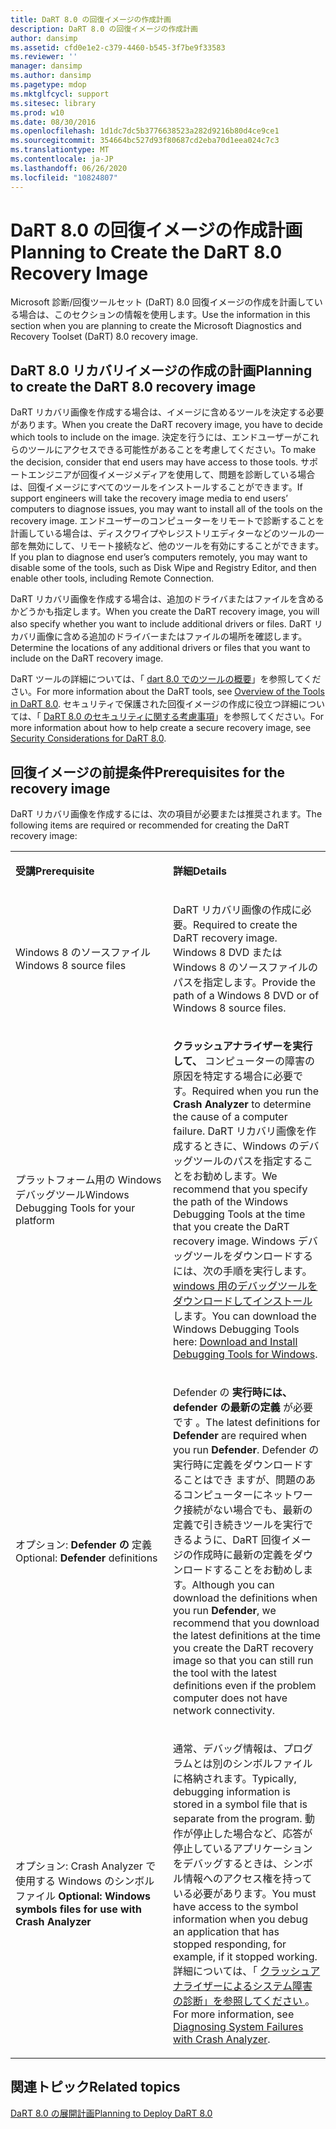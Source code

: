 ```yaml
---
title: DaRT 8.0 の回復イメージの作成計画
description: DaRT 8.0 の回復イメージの作成計画
author: dansimp
ms.assetid: cfd0e1e2-c379-4460-b545-3f7be9f33583
ms.reviewer: ''
manager: dansimp
ms.author: dansimp
ms.pagetype: mdop
ms.mktglfcycl: support
ms.sitesec: library
ms.prod: w10
ms.date: 08/30/2016
ms.openlocfilehash: 1d1dc7dc5b3776638523a282d9216b80d4ce9ce1
ms.sourcegitcommit: 354664bc527d93f80687cd2eba70d1eea024c7c3
ms.translationtype: MT
ms.contentlocale: ja-JP
ms.lasthandoff: 06/26/2020
ms.locfileid: "10824807"
---
```

# <span data-ttu-id="cc176-103">DaRT 8.0 の回復イメージの作成計画</span><span class="sxs-lookup"><span data-stu-id="cc176-103">Planning to Create the DaRT 8.0 Recovery Image</span></span>


<span data-ttu-id="cc176-104">Microsoft 診断/回復ツールセット (DaRT) 8.0 回復イメージの作成を計画している場合は、このセクションの情報を使用します。</span><span class="sxs-lookup"><span data-stu-id="cc176-104">Use the information in this section when you are planning to create the Microsoft Diagnostics and Recovery Toolset (DaRT) 8.0 recovery image.</span></span>

## <span data-ttu-id="cc176-105">DaRT 8.0 リカバリイメージの作成の計画</span><span class="sxs-lookup"><span data-stu-id="cc176-105">Planning to create the DaRT 8.0 recovery image</span></span>


<span data-ttu-id="cc176-106">DaRT リカバリ画像を作成する場合は、イメージに含めるツールを決定する必要があります。</span><span class="sxs-lookup"><span data-stu-id="cc176-106">When you create the DaRT recovery image, you have to decide which tools to include on the image.</span></span> <span data-ttu-id="cc176-107">決定を行うには、エンドユーザーがこれらのツールにアクセスできる可能性があることを考慮してください。</span><span class="sxs-lookup"><span data-stu-id="cc176-107">To make the decision, consider that end users may have access to those tools.</span></span> <span data-ttu-id="cc176-108">サポートエンジニアが回復イメージメディアを使用して、問題を診断している場合は、回復イメージにすべてのツールをインストールすることができます。</span><span class="sxs-lookup"><span data-stu-id="cc176-108">If support engineers will take the recovery image media to end users’ computers to diagnose issues, you may want to install all of the tools on the recovery image.</span></span> <span data-ttu-id="cc176-109">エンドユーザーのコンピューターをリモートで診断することを計画している場合は、ディスクワイプやレジストリエディターなどのツールの一部を無効にして、リモート接続など、他のツールを有効にすることができます。</span><span class="sxs-lookup"><span data-stu-id="cc176-109">If you plan to diagnose end user’s computers remotely, you may want to disable some of the tools, such as Disk Wipe and Registry Editor, and then enable other tools, including Remote Connection.</span></span>

<span data-ttu-id="cc176-110">DaRT リカバリ画像を作成する場合は、追加のドライバまたはファイルを含めるかどうかも指定します。</span><span class="sxs-lookup"><span data-stu-id="cc176-110">When you create the DaRT recovery image, you will also specify whether you want to include additional drivers or files.</span></span> <span data-ttu-id="cc176-111">DaRT リカバリ画像に含める追加のドライバーまたはファイルの場所を確認します。</span><span class="sxs-lookup"><span data-stu-id="cc176-111">Determine the locations of any additional drivers or files that you want to include on the DaRT recovery image.</span></span>

<span data-ttu-id="cc176-112">DaRT ツールの詳細については、「 [dart 8.0 でのツールの概要](overview-of-the-tools-in-dart-80-dart-8.md)」を参照してください。</span><span class="sxs-lookup"><span data-stu-id="cc176-112">For more information about the DaRT tools, see [Overview of the Tools in DaRT 8.0](overview-of-the-tools-in-dart-80-dart-8.md).</span></span> <span data-ttu-id="cc176-113">セキュリティで保護された回復イメージの作成に役立つ詳細については、「 [DaRT 8.0 のセキュリティに関する考慮事項](security-considerations-for-dart-80--dart-8.md)」を参照してください。</span><span class="sxs-lookup"><span data-stu-id="cc176-113">For more information about how to help create a secure recovery image, see [Security Considerations for DaRT 8.0](security-considerations-for-dart-80--dart-8.md).</span></span>

## <span data-ttu-id="cc176-114">回復イメージの前提条件</span><span class="sxs-lookup"><span data-stu-id="cc176-114">Prerequisites for the recovery image</span></span>


<span data-ttu-id="cc176-115">DaRT リカバリ画像を作成するには、次の項目が必要または推奨されます。</span><span class="sxs-lookup"><span data-stu-id="cc176-115">The following items are required or recommended for creating the DaRT recovery image:</span></span>

<table>
<colgroup>
<col width="50%" />
<col width="50%" />
</colgroup>
<tbody>
<tr class="odd">
<td align="left"><p><strong><span data-ttu-id="cc176-116">受講</span><span class="sxs-lookup"><span data-stu-id="cc176-116">Prerequisite</span></span></strong></p></td>
<td align="left"><p><strong><span data-ttu-id="cc176-117">詳細</span><span class="sxs-lookup"><span data-stu-id="cc176-117">Details</span></span></strong></p></td>
</tr>
<tr class="even">
<td align="left"><p><span data-ttu-id="cc176-118">Windows 8 のソースファイル</span><span class="sxs-lookup"><span data-stu-id="cc176-118">Windows 8 source files</span></span></p></td>
<td align="left"><p><span data-ttu-id="cc176-119">DaRT リカバリ画像の作成に必要。</span><span class="sxs-lookup"><span data-stu-id="cc176-119">Required to create the DaRT recovery image.</span></span> <span data-ttu-id="cc176-120">Windows 8 DVD または Windows 8 のソースファイルのパスを指定します。</span><span class="sxs-lookup"><span data-stu-id="cc176-120">Provide the path of a Windows 8 DVD or of Windows 8 source files.</span></span></p></td>
</tr>
<tr class="odd">
<td align="left"><p><span data-ttu-id="cc176-121">プラットフォーム用の Windows デバッグツール</span><span class="sxs-lookup"><span data-stu-id="cc176-121">Windows Debugging Tools for your platform</span></span></p></td>
<td align="left"><p><span data-ttu-id="cc176-122"><strong>クラッシュアナライザーを実行して、 </strong> コンピューターの障害の原因を特定する場合に必要です。</span><span class="sxs-lookup"><span data-stu-id="cc176-122">Required when you run the <strong>Crash Analyzer</strong> to determine the cause of a computer failure.</span></span> <span data-ttu-id="cc176-123">DaRT リカバリ画像を作成するときに、Windows のデバッグツールのパスを指定することをお勧めします。</span><span class="sxs-lookup"><span data-stu-id="cc176-123">We recommend that you specify the path of the Windows Debugging Tools at the time that you create the DaRT recovery image.</span></span> <span data-ttu-id="cc176-124">Windows デバッグツールをダウンロードするには、次の手順を実行します。 <a href="https://go.microsoft.com/fwlink/?LinkId=99934" data-raw-source="[Download and Install Debugging Tools for Windows](https://go.microsoft.com/fwlink/?LinkId=99934)"> windows 用のデバッグツールをダウンロードしてインストール </a> します。</span><span class="sxs-lookup"><span data-stu-id="cc176-124">You can download the Windows Debugging Tools here: <a href="https://go.microsoft.com/fwlink/?LinkId=99934" data-raw-source="[Download and Install Debugging Tools for Windows](https://go.microsoft.com/fwlink/?LinkId=99934)">Download and Install Debugging Tools for Windows</a>.</span></span></p></td>
</tr>
<tr class="even">
<td align="left"><p><span data-ttu-id="cc176-125">オプション: <strong> Defender の </strong> 定義</span><span class="sxs-lookup"><span data-stu-id="cc176-125">Optional: <strong>Defender</strong> definitions</span></span></p></td>
<td align="left"><p><span data-ttu-id="cc176-126">Defender の <strong> 実行時には、defender の最新の定義 </strong> が必要です <strong> </strong> 。</span><span class="sxs-lookup"><span data-stu-id="cc176-126">The latest definitions for <strong>Defender</strong> are required when you run <strong>Defender</strong>.</span></span> <span data-ttu-id="cc176-127">Defender の実行時に定義をダウンロードすることはでき <strong> </strong> ますが、問題のあるコンピューターにネットワーク接続がない場合でも、最新の定義で引き続きツールを実行できるように、DaRT 回復イメージの作成時に最新の定義をダウンロードすることをお勧めします。</span><span class="sxs-lookup"><span data-stu-id="cc176-127">Although you can download the definitions when you run <strong>Defender</strong>, we recommend that you download the latest definitions at the time you create the DaRT recovery image so that you can still run the tool with the latest definitions even if the problem computer does not have network connectivity.</span></span></p></td>
</tr>
<tr class="odd">
<td align="left"><p><span data-ttu-id="cc176-128">オプション: Crash Analyzer で使用する Windows のシンボルファイル <strong></span><span class="sxs-lookup"><span data-stu-id="cc176-128">Optional: Windows symbols files for use with <strong>Crash Analyzer</span></span></strong></p></td>
<td align="left"><p><span data-ttu-id="cc176-129">通常、デバッグ情報は、プログラムとは別のシンボルファイルに格納されます。</span><span class="sxs-lookup"><span data-stu-id="cc176-129">Typically, debugging information is stored in a symbol file that is separate from the program.</span></span> <span data-ttu-id="cc176-130">動作が停止した場合など、応答が停止しているアプリケーションをデバッグするときは、シンボル情報へのアクセス権を持っている必要があります。</span><span class="sxs-lookup"><span data-stu-id="cc176-130">You must have access to the symbol information when you debug an application that has stopped responding, for example, if it stopped working.</span></span> <span data-ttu-id="cc176-131">詳細については、「 <a href="diagnosing-system-failures-with-crash-analyzer--dart-8.md" data-raw-source="[Diagnosing System Failures with Crash Analyzer](diagnosing-system-failures-with-crash-analyzer--dart-8.md)"> クラッシュアナライザーによるシステム障害の診断」を参照してください </a> 。</span><span class="sxs-lookup"><span data-stu-id="cc176-131">For more information, see <a href="diagnosing-system-failures-with-crash-analyzer--dart-8.md" data-raw-source="[Diagnosing System Failures with Crash Analyzer](diagnosing-system-failures-with-crash-analyzer--dart-8.md)">Diagnosing System Failures with Crash Analyzer</a>.</span></span></p></td>
</tr>
</tbody>
</table>

 

## <span data-ttu-id="cc176-132">関連トピック</span><span class="sxs-lookup"><span data-stu-id="cc176-132">Related topics</span></span>


[<span data-ttu-id="cc176-133">DaRT 8.0 の展開計画</span><span class="sxs-lookup"><span data-stu-id="cc176-133">Planning to Deploy DaRT 8.0</span></span>](planning-to-deploy-dart-80-dart-8.md)

 

 





